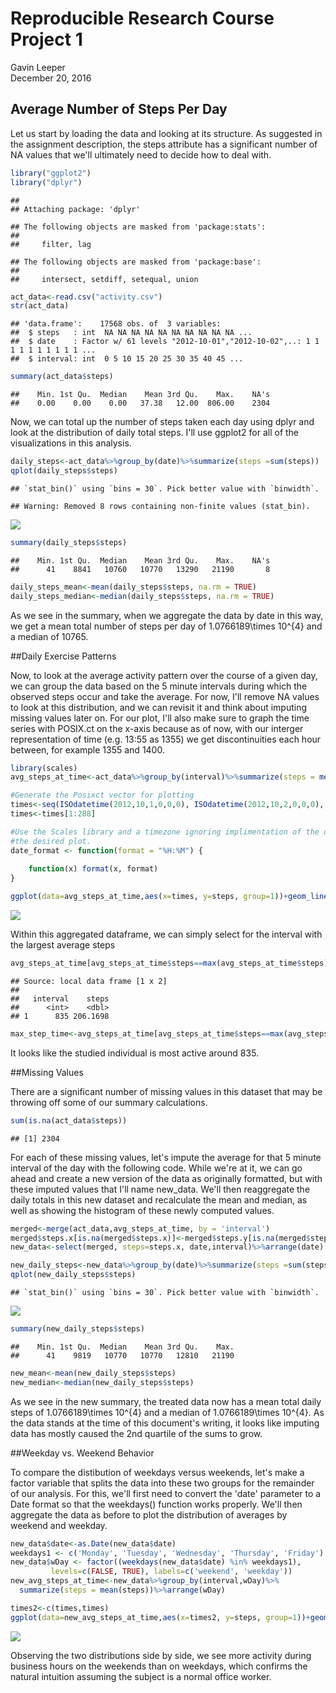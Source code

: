 # Reproducible Research Course Project 1
Gavin Leeper  
December 20, 2016  



## Average Number of Steps Per Day

Let us start by loading the data and looking at its structure. As suggested in the assignment description, the steps attribute has a significant number of NA values that we'll ultimately need to decide how to deal with. 


```r
library("ggplot2")
library("dplyr")
```

```
## 
## Attaching package: 'dplyr'
```

```
## The following objects are masked from 'package:stats':
## 
##     filter, lag
```

```
## The following objects are masked from 'package:base':
## 
##     intersect, setdiff, setequal, union
```

```r
act_data<-read.csv("activity.csv")
str(act_data)
```

```
## 'data.frame':	17568 obs. of  3 variables:
##  $ steps   : int  NA NA NA NA NA NA NA NA NA NA ...
##  $ date    : Factor w/ 61 levels "2012-10-01","2012-10-02",..: 1 1 1 1 1 1 1 1 1 1 ...
##  $ interval: int  0 5 10 15 20 25 30 35 40 45 ...
```

```r
summary(act_data$steps)
```

```
##    Min. 1st Qu.  Median    Mean 3rd Qu.    Max.    NA's 
##    0.00    0.00    0.00   37.38   12.00  806.00    2304
```

Now, we can total up the number of steps taken each day using dplyr and look at the distribution of daily total steps. I'll use ggplot2 for all of the visualizations in this analysis.

```r
daily_steps<-act_data%>%group_by(date)%>%summarize(steps =sum(steps))
qplot(daily_steps$steps)
```

```
## `stat_bin()` using `bins = 30`. Pick better value with `binwidth`.
```

```
## Warning: Removed 8 rows containing non-finite values (stat_bin).
```

![](PA1_template_files/figure-html/unnamed-chunk-2-1.png)<!-- -->

```r
summary(daily_steps$steps)
```

```
##    Min. 1st Qu.  Median    Mean 3rd Qu.    Max.    NA's 
##      41    8841   10760   10770   13290   21190       8
```

```r
daily_steps_mean<-mean(daily_steps$steps, na.rm = TRUE)
daily_steps_median<-median(daily_steps$steps, na.rm = TRUE)
```
As we see in the summary, when we aggregate the data by date in this way, we get a mean total number of steps per day of 1.0766189\times 10^{4} and a median of 10765.

##Daily Exercise Patterns

Now, to look at the average activity pattern over the course of a given day, we can group the data based on the 5 minute intervals during which the observed steps occur and take the average. For now, I'll remove NA values to look at this distribution, and we can revisit it and think about imputing missing values later on. For our plot, I'll also make sure to graph the time series with POSIX.ct on the x-axis because as of now, with our interger representation of time (e.g. 13:55 as 1355) we get discontinuities each hour between, for example 1355 and 1400.


```r
library(scales)
avg_steps_at_time<-act_data%>%group_by(interval)%>%summarize(steps = mean(steps,na.rm=TRUE))

#Generate the Posixct vector for plotting
times<-seq(ISOdatetime(2012,10,1,0,0,0), ISOdatetime(2012,10,2,0,0,0), by=(60*5))
times<-times[1:288]

#Use the Scales library and a timezone ignoring implimentation of the date_format function to generate
#the desired plot.
date_format <- function(format = "%H:%M") {
    
    function(x) format(x, format)
}

ggplot(data=avg_steps_at_time,aes(x=times, y=steps, group=1))+geom_line()+scale_x_datetime(labels = date_format("%H:%M"))
```

![](PA1_template_files/figure-html/unnamed-chunk-3-1.png)<!-- -->

Within this aggregated dataframe, we can simply select for the interval with the largest average steps


```r
avg_steps_at_time[avg_steps_at_time$steps==max(avg_steps_at_time$steps),]
```

```
## Source: local data frame [1 x 2]
## 
##   interval    steps
##      <int>    <dbl>
## 1      835 206.1698
```

```r
max_step_time<-avg_steps_at_time[avg_steps_at_time$steps==max(avg_steps_at_time$steps),1]
```

It looks like the studied individual is most active around 835.

##Missing Values

There are a significant number of missing values in this dataset that may be throwing off some of our summary calculations.

```r
sum(is.na(act_data$steps))
```

```
## [1] 2304
```

For each of these missing values, let's impute the average for that 5 minute interval of the day with the following code. While we're at it, we can go ahead and create a new version of the data as originally formatted, but with these imputed values that I'll name new_data. We'll then reaggregate the daily totals in this new dataset and recalculate the mean and median, as well as showing the histogram of these newly computed values.


```r
merged<-merge(act_data,avg_steps_at_time, by = 'interval')
merged$steps.x[is.na(merged$steps.x)]<-merged$steps.y[is.na(merged$steps.x)]
new_data<-select(merged, steps=steps.x, date,interval)%>%arrange(date)

new_daily_steps<-new_data%>%group_by(date)%>%summarize(steps =sum(steps))
qplot(new_daily_steps$steps)
```

```
## `stat_bin()` using `bins = 30`. Pick better value with `binwidth`.
```

![](PA1_template_files/figure-html/unnamed-chunk-6-1.png)<!-- -->

```r
summary(new_daily_steps$steps)
```

```
##    Min. 1st Qu.  Median    Mean 3rd Qu.    Max. 
##      41    9819   10770   10770   12810   21190
```

```r
new_mean<-mean(new_daily_steps$steps)
new_median<-median(new_daily_steps$steps)
```

As we see in the new summary, the treated data now has a mean total daily steps of 1.0766189\times 10^{4} and a median of 1.0766189\times 10^{4}. As the data stands at the time of this document's writing, it looks like imputing data has mostly caused the 2nd quartile of the sums to grow. 

##Weekday vs. Weekend Behavior

To compare the distibution of weekdays versus weekends, let's make a factor variable that splits the data into these two groups for the remainder of our analysis. For this, we'll first need to convert the 'date' parameter to a Date format so that the weekdays() function works properly. We'll then aggregate the data as before to plot the distribution of averages by weekend and weekday. 

```r
new_data$date<-as.Date(new_data$date)
weekdays1 <- c('Monday', 'Tuesday', 'Wednesday', 'Thursday', 'Friday')
new_data$wDay <- factor((weekdays(new_data$date) %in% weekdays1), 
         levels=c(FALSE, TRUE), labels=c('weekend', 'weekday'))
new_avg_steps_at_time<-new_data%>%group_by(interval,wDay)%>%
  summarize(steps = mean(steps))%>%arrange(wDay)

times2<-c(times,times)
ggplot(data=new_avg_steps_at_time,aes(x=times2, y=steps, group=1))+geom_line()+facet_grid(wDay ~ .)+scale_x_datetime(labels = date_format("%H:%M"))+facet_grid(wDay ~ .)+ggtitle("Average Steps per 5 min Interval on Weekends and Weekdays")+ylab("Time of Day")+xlab("Avg Number of Steps")
```

![](PA1_template_files/figure-html/unnamed-chunk-7-1.png)<!-- -->

Observing the two distributions side by side, we see more activity during business hours on the weekends than on weekdays, which confirms the natural intuition assuming the subject is a normal office worker.
